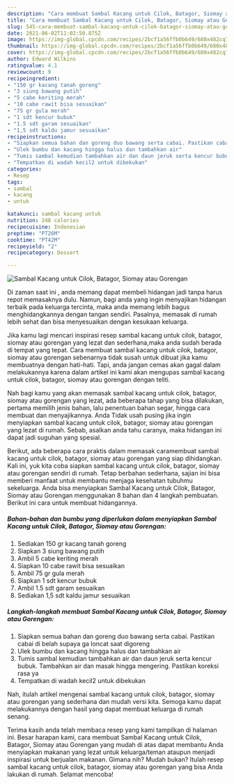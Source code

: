 ```yaml
---
description: "Cara membuat Sambal Kacang untuk Cilok, Batagor, Siomay atau Gorengan yang nikmat dan Mudah Dibuat"
title: "Cara membuat Sambal Kacang untuk Cilok, Batagor, Siomay atau Gorengan yang nikmat dan Mudah Dibuat"
slug: 545-cara-membuat-sambal-kacang-untuk-cilok-batagor-siomay-atau-gorengan-yang-nikmat-dan-mudah-dibuat
date: 2021-06-02T11:02:50.875Z
image: https://img-global.cpcdn.com/recipes/2bcf1a56ffb0b649/680x482cq70/sambal-kacang-untuk-cilok-batagor-siomay-atau-gorengan-foto-resep-utama.jpg
thumbnail: https://img-global.cpcdn.com/recipes/2bcf1a56ffb0b649/680x482cq70/sambal-kacang-untuk-cilok-batagor-siomay-atau-gorengan-foto-resep-utama.jpg
cover: https://img-global.cpcdn.com/recipes/2bcf1a56ffb0b649/680x482cq70/sambal-kacang-untuk-cilok-batagor-siomay-atau-gorengan-foto-resep-utama.jpg
author: Edward Wilkins
ratingvalue: 4.1
reviewcount: 9
recipeingredient:
- "150 gr kacang tanah goreng"
- "3 siung bawang putih"
- "5 cabe keriting merah"
- "10 cabe rawit bisa sesuaikan"
- "75 gr gula merah"
- "1 sdt kencur bubuk"
- "1.5 sdt garam sesuaikan"
- "1,5 sdt kaldu jamur sesuaikan"
recipeinstructions:
- "Siapkan semua bahan dan goreng duo bawang serta cabai. Pastikan cabai di belah supaya ga loncat saat digoreng"
- "Ulek bumbu dan kacang hingga halus dan tambahkan air"
- "Tumis sambal kemudian tambahkan air dan daun jeruk serta kencur bubuk. Tambahkan air dan masak hingga mengering. Pastikan koreksi rasa ya"
- "Tempatkan di wadah kecil2 untuk dibekukan"
categories:
- Resep
tags:
- sambal
- kacang
- untuk

katakunci: sambal kacang untuk 
nutrition: 248 calories
recipecuisine: Indonesian
preptime: "PT26M"
cooktime: "PT42M"
recipeyield: "2"
recipecategory: Dessert

---
```



![Sambal Kacang untuk Cilok, Batagor, Siomay atau Gorengan](https://img-global.cpcdn.com/recipes/2bcf1a56ffb0b649/680x482cq70/sambal-kacang-untuk-cilok-batagor-siomay-atau-gorengan-foto-resep-utama.jpg)

Di zaman  saat ini , anda memang dapat membeli hidangan jadi tanpa harus repot memasaknya dulu. Namun, bagi anda yang ingin menyajikan hidangan terbaik pada keluarga tercinta, maka anda memang lebih bagus menghidangkannya dengan tangan sendiri. Pasalnya, memasak di rumah lebih sehat dan bisa menyesuaikan dengan kesukaan keluarga.

Jika kamu lagi mencari inspirasi resep sambal kacang untuk cilok, batagor, siomay atau gorengan yang lezat dan sederhana,maka anda sudah berada di tempat yang tepat. Cara membuat sambal kacang untuk cilok, batagor, siomay atau gorengan  sebenarnya tidak susah untuk dibuat jika kamu membuatnya dengan hati-hati. Tapi, anda jangan cemas akan gagal dalam melakukannya 
karena dalam artikel ini kami akan mengupas sambal kacang untuk cilok, batagor, siomay atau gorengan dengan teliti.  



Nah bagi kamu yang akan memasak sambal kacang untuk cilok, batagor, siomay atau gorengan yang lezat, ada beberapa tahap yang bisa dilakukan, pertama memilih jenis bahan, lalu penentuan bahan segar, hingga cara membuat dan menyajikannya. Anda Tidak usah pusing jika ingin menyiapkan sambal kacang untuk cilok, batagor, siomay atau gorengan yang lezat di rumah. Sebab, asalkan anda  tahu caranya, maka hidangan ini dapat jadi suguhan yang spesial.

Berikut, ada beberapa cara praktis  dalam memasak caramembuat sambal kacang untuk cilok, batagor, siomay atau gorengan yang siap dihidangkan. Kali ini, yuk kita coba siapkan sambal kacang untuk cilok, batagor, siomay atau gorengan sendiri di rumah. Tetap berbahan sederhana, sajian ini bisa memberi manfaat untuk membantu menjaga kesehatan tubuhmu sekeluarga. Anda bisa menyiapkan Sambal Kacang untuk Cilok, Batagor, Siomay atau Gorengan menggunakan 8 bahan dan 4 langkah pembuatan. Berikut ini cara untuk membuat hidangannya.

<!--inarticleads1-->

##### Bahan-bahan dan bumbu yang diperlukan dalam menyiapkan Sambal Kacang untuk Cilok, Batagor, Siomay atau Gorengan:

1. Sediakan 150 gr kacang tanah goreng
1. Siapkan 3 siung bawang putih
1. Ambil 5 cabe keriting merah
1. Siapkan 10 cabe rawit bisa sesuaikan
1. Ambil 75 gr gula merah
1. Siapkan 1 sdt kencur bubuk
1. Ambil 1.5 sdt garam sesuaikan
1. Sediakan 1,5 sdt kaldu jamur sesuaikan




<!--inarticleads2-->

##### Langkah-langkah membuat Sambal Kacang untuk Cilok, Batagor, Siomay atau Gorengan:

1. Siapkan semua bahan dan goreng duo bawang serta cabai. Pastikan cabai di belah supaya ga loncat saat digoreng
1. Ulek bumbu dan kacang hingga halus dan tambahkan air
1. Tumis sambal kemudian tambahkan air dan daun jeruk serta kencur bubuk. Tambahkan air dan masak hingga mengering. Pastikan koreksi rasa ya
1. Tempatkan di wadah kecil2 untuk dibekukan




Nah, itulah artikel mengenai  sambal kacang untuk cilok, batagor, siomay atau gorengan  yang sederhana dan mudah versi kita. Semoga kamu dapat melakukannya dengan hasil yang dapat membuat keluarga di rumah senang. 

Terima kasih anda telah membaca resep yang kami tampilkan di halaman ini. Besar harapan kami, cara membuat  Sambal Kacang untuk Cilok, Batagor, Siomay atau Gorengan yang mudah di atas dapat membantu Anda menyiapkan makanan yang lezat untuk keluarga/teman ataupun menjadi inspirasi untuk berjualan makanan. Gimana nih? Mudah bukan? Itulah resep sambal kacang untuk cilok, batagor, siomay atau gorengan yang bisa Anda lakukan di rumah. Selamat mencoba!

